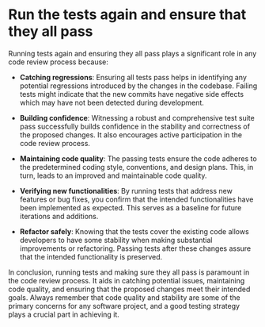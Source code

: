 # Run the tests again and ensure that they all pass

Running tests again and ensuring they all pass plays a significant role in any code review process because:

- **Catching regressions**: Ensuring all tests pass helps in identifying any potential regressions introduced by the changes in the codebase. Failing tests might indicate that the new commits have negative side effects which may have not been detected during development.

- **Building confidence**: Witnessing a robust and comprehensive test suite pass successfully builds confidence in the stability and correctness of the proposed changes. It also encourages active participation in the code review process.

- **Maintaining code quality**: The passing tests ensure the code adheres to the predetermined coding style, conventions, and design plans. This, in turn, leads to an improved and maintainable code quality.

- **Verifying new functionalities**: By running tests that address new features or bug fixes, you confirm that the intended functionalities have been implemented as expected. This serves as a baseline for future iterations and additions.

- **Refactor safely**: Knowing that the tests cover the existing code allows developers to have some stability when making substantial improvements or refactoring. Passing tests after these changes assure that the intended functionality is preserved.

In conclusion, running tests and making sure they all pass is paramount in the code review process. It aids in catching potential issues, maintaining code quality, and ensuring that the proposed changes meet their intended goals. Always remember that code quality and stability are some of the primary concerns for any software project, and a good testing strategy plays a crucial part in achieving it.